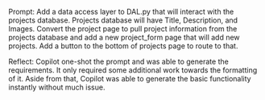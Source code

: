 Prompt: Add a data access layer to DAL.py that will interact with the projects database. Projects database will have Title, Description, and Images. Convert the project page to pull project information from the projects database and add a new project_form page that will add new projects. Add a button to the bottom of projects page to route to that.

Reflect: Copilot one-shot the prompt and was able to generate the requirements. It only required some additional work towards the formatting of it. Aside from that, Copilot was able to generate the basic functionality instantly without much issue.